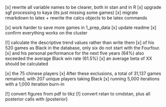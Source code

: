 
[x] rewrite all variable names to be clearer, both in stan and in R
[x] upgrade sgf processing to kaya (its just missing some games)
[x] migrate rmarkdown to latex + rewrite the calcs objects to be latex commands

[x] work harder to save more games in 1_prep_data
[x] update readme
[x] confirm everything works on the cluster 

[!] calculate the descriptive trend values rather than write them
[x] of his 520 games as Black in the database, only six do not start with the Fourfour.
[x] and his personal performance for the next five years (64\%) also exceeded the average Black win rate (61.5\%)
[x] an average beta of XX should be calculated

[x] the 75 chinese players
[x] After these exclusions, a total of 31,137 games remained, with 207 unique players taking Black
[x] running 5,000 iterations with a 1,000 iteration burn-in

[!] convert figures from pdf to tikz
[!] convert rstan to cmdstan, plus all posterior calls with {posterior}
